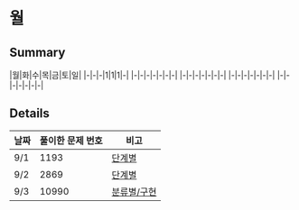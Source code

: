 # 월
## Summary
|월|화|수|목|금|토|일|
|-|-|-|1|1|1|-|
|-|-|-|-|-|-|-|
|-|-|-|-|-|-|-|
|-|-|-|-|-|-|-|
|-|-|-|-|-|-|-|

## Details
|날짜|풀이한 문제 번호|비고|
|--|--|--|
|9/1|1193|[단계별](https://www.acmicpc.net/step)|
|9/2|2869|[단계별](https://www.acmicpc.net/step)|
|9/3|10990|[분류별/구현](https://www.acmicpc.net/problemset?sort=ac_desc&algo=102)|